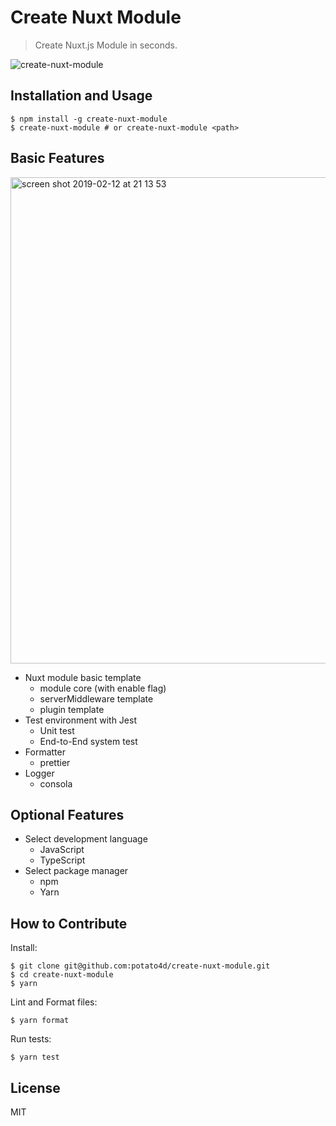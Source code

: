 # Create Nuxt Module

> Create Nuxt.js Module in seconds.

![create-nuxt-module](https://user-images.githubusercontent.com/6993514/52634439-8fc8f100-2f0a-11e9-85f9-bd5e54254059.png)


## Installation and Usage

```
$ npm install -g create-nuxt-module
$ create-nuxt-module # or create-nuxt-module <path>
```

## Basic Features

<img width="778" alt="screen shot 2019-02-12 at 21 13 53" src="https://user-images.githubusercontent.com/6993514/52634669-23022680-2f0b-11e9-98b7-587c0a7ab148.png">

- Nuxt module basic template
  - module core (with enable flag)
  - serverMiddleware template
  - plugin template
- Test environment with Jest
  - Unit test
  - End-to-End system test
- Formatter
  - prettier
- Logger
  - consola

## Optional Features

- Select development language
  - JavaScript
  - TypeScript
- Select package manager
  - npm
  - Yarn

## How to Contribute

Install:

```
$ git clone git@github.com:potato4d/create-nuxt-module.git
$ cd create-nuxt-module
$ yarn
```

Lint and Format files:

```
$ yarn format
```

Run tests:

```
$ yarn test
```

## License

MIT
